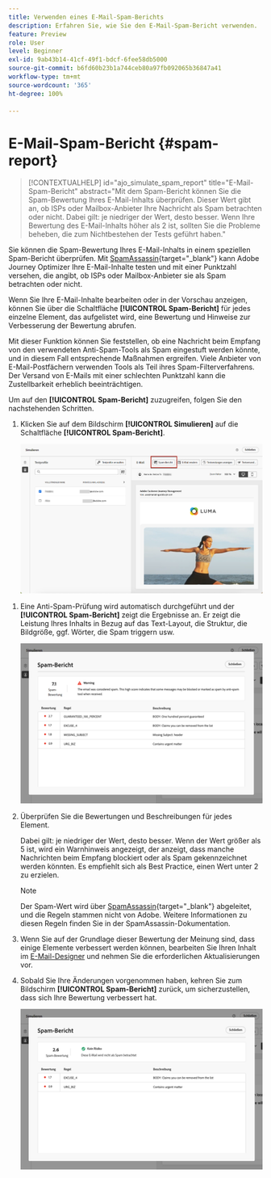 ```yaml
---
title: Verwenden eines E-Mail-Spam-Berichts
description: Erfahren Sie, wie Sie den E-Mail-Spam-Bericht verwenden.
feature: Preview
role: User
level: Beginner
exl-id: 9ab43b14-41cf-49f1-bdcf-6fee58db5000
source-git-commit: b6fd60b23b1a744ceb80a97fb092065b36847a41
workflow-type: tm+mt
source-wordcount: '365'
ht-degree: 100%

---
```


# E-Mail-Spam-Bericht {#spam-report}

>[!CONTEXTUALHELP]
>id="ajo_simulate_spam_report"
>title="E-Mail-Spam-Bericht"
>abstract="Mit dem Spam-Bericht können Sie die Spam-Bewertung Ihres E-Mail-Inhalts überprüfen. Dieser Wert gibt an, ob ISPs oder Mailbox-Anbieter Ihre Nachricht als Spam betrachten oder nicht. Dabei gilt: je niedriger der Wert, desto besser. Wenn Ihre Bewertung des E-Mail-Inhalts höher als 2 ist, sollten Sie die Probleme beheben, die zum Nichtbestehen der Tests geführt haben."

Sie können die Spam-Bewertung Ihres E-Mail-Inhalts in einem speziellen Spam-Bericht überprüfen. Mit [SpamAssassin](https://spamassassin.apache.org/){target="_blank"} kann Adobe Journey Optimizer Ihre E-Mail-Inhalte testen und mit einer Punktzahl versehen, die angibt, ob ISPs oder Mailbox-Anbieter sie als Spam betrachten oder nicht.

Wenn Sie Ihre E-Mail-Inhalte bearbeiten oder in der Vorschau anzeigen, können Sie über die Schaltfläche **[!UICONTROL Spam-Bericht]** für jedes einzelne Element, das aufgelistet wird, eine Bewertung und Hinweise zur Verbesserung der Bewertung abrufen.

Mit dieser Funktion können Sie feststellen, ob eine Nachricht beim Empfang von den verwendeten Anti-Spam-Tools als Spam eingestuft werden könnte, und in diesem Fall entsprechende Maßnahmen ergreifen. Viele Anbieter von E-Mail-Postfächern verwenden Tools als Teil ihres Spam-Filterverfahrens. Der Versand von E-Mails mit einer schlechten Punktzahl kann die Zustellbarkeit erheblich beeinträchtigen.

Um auf den **[!UICONTROL Spam-Bericht]** zuzugreifen, folgen Sie den nachstehenden Schritten.

1. Klicken Sie auf dem Bildschirm **[!UICONTROL Simulieren]** auf die Schaltfläche **[!UICONTROL Spam-Bericht]**.

   ![](assets/spam-report-button.png)

<!--
    You can also open the [Email Designer](../email/content-from-scratch.md), click the **[!UICONTROL More]** button and select **[!UICONTROL Check spam score]** from the menu.

    ![](assets/spam-report-check-score.png)
-->

1. Eine Anti-Spam-Prüfung wird automatisch durchgeführt und der **[!UICONTROL Spam-Bericht]** zeigt die Ergebnisse an. Er zeigt die Leistung Ihres Inhalts in Bezug auf das Text-Layout, die Struktur, die Bildgröße, ggf. Wörter, die Spam triggern usw.

   ![](assets/spam-report-high-score.png)

1. Überprüfen Sie die Bewertungen und Beschreibungen für jedes Element.

   Dabei gilt: je niedriger der Wert, desto besser. Wenn der Wert größer als 5 ist, wird ein Warnhinweis angezeigt, der anzeigt, dass manche Nachrichten beim Empfang blockiert oder als Spam gekennzeichnet werden könnten. Es empfiehlt sich als Best Practice, einen Wert unter 2 zu erzielen.

   >[!NOTE]
   >
   >Der Spam-Wert wird über [SpamAssassin](https://spamassassin.apache.org/){target="_blank"} abgeleitet, und die Regeln stammen nicht von Adobe. Weitere Informationen zu diesen Regeln finden Sie in der SpamAssassin-Dokumentation.
   >

1. Wenn Sie auf der Grundlage dieser Bewertung der Meinung sind, dass einige Elemente verbessert werden können, bearbeiten Sie Ihren Inhalt im [E-Mail-Designer](../email/content-from-scratch.md) und nehmen Sie die erforderlichen Aktualisierungen vor.

1. Sobald Sie Ihre Änderungen vorgenommen haben, kehren Sie zum Bildschirm **[!UICONTROL Spam-Bericht]** zurück, um sicherzustellen, dass sich Ihre Bewertung verbessert hat.

   ![](assets/spam-report-low-score.png)

<!--You can also check the message's alerts for warnings on potential risk of spam detection. Follow the steps below.

1. Click the **[!UICONTROL Alerts]** button on top right of the screen. [Learn more about email alerts](../email/create-email.md#check-email-alerts)

1. If **[!UICONTROL Spam checker alert]** is displayed, you should check your content for a potential risk of spam using the **[!UICONTROL Spam report]** feature as detailed above.

    ![](assets/spam-report-alert.png)
-->
